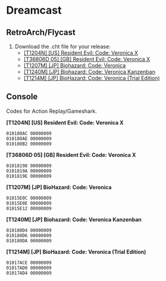 # Dreamcast

## RetroArch/Flycast

1. Download the .cht file for your release:
   - [[T1204N] [US] Resident Evil: Code: Veronica X](Dreamcast/T1204N.cht)
   - [[T36806D 05] [GB] Resident Evil: Code: Veronica X](Dreamcast/T36806D_05.cht)
   - [[T1207M] [JP] Biohazard: Code: Veronica](Dreamcast/T1207M.cht)
   - [[T1240M] [JP] Biohazard: Code: Veronica Kanzenban](Dreamcast/T1240M.cht)
   - [[T1214M] [JP] BioHazard: Code: Veronica (Trial Edition)](Dreamcast/T1214M.cht)

## Console

Codes for Action Replay/Gameshark.

**[T1204N] [US] Resident Evil: Code: Veronica X**

```
010180AC 00000009
010180AE 00000009
010180B2 00000009
```

**[T36806D 05] [GB] Resident Evil: Code: Veronica X**

```
01018198 00000009
0101819A 00000009
0101819E 00000009
```

**[T1207M] [JP] BioHazard: Code: Veronica**

```
01015E0C 00000009
01015E0E 00000009
01015E12 00000009
```

**[T1240M] [JP] Biohazard: Code: Veronica Kanzenban**

```
010180D4 00000009
010180D6 00000009
010180DA 00000009
```

**[T1214M] [JP] BioHazard: Code: Veronica (Trial Edition)**

```
01017ACE 00000009
01017AD0 00000009
01017AD4 00000009
```